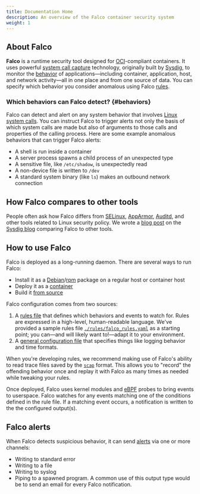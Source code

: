 ```yaml
---
title: Documentation Home
description: An overview of the Falco container security system
weight: 1
---
```


## About Falco

**Falco** is a runtime security tool designed for [OCI]-compliant containers. It uses powerful [system call capture][sys_call_capture] technology, originally built by [Sysdig], to monitor the [behavior](#behaviors) of applications—including container, application, host, and network activity—all in one place and from one source of data. You can specify which behavior you consider anomalous using Falco [rules].

### Which behaviors can Falco detect? {#behaviors}

Falco can detect and alert on any system behavior that involves [Linux system calls][sys_calls]. You can instruct Falco to trigger alerts not only the basis of which system calls are made but also of arguments to those calls and properties of the calling process. Here are some example anomalous behaviors that can trigger Falco alerts:

* A shell is run inside a container
* A server process spawns a child process of an unexpected type
* A sensitive file, like `/etc/shadow`, is unexpectedly read
* A non-device file is written to `/dev`
* A standard system binary (like `ls`) makes an outbound network connection

## How Falco compares to other tools

People often ask how Falco differs from [SELinux], [AppArmor], [Auditd], and other tools related to Linux security policy. We wrote a [blog post](https://sysdig.com/blog/selinux-seccomp-falco-technical-discussion/) on the [Sysdig blog](https://sysdig.com/blog) comparing Falco to other tools.

## How to use Falco

Falco is deployed as a long-running daemon. There are several ways to run Falco:

* Install it as a [Debian](installation#debian)/[rpm](installation#rhel) package on a regular host or container host
* Deploy it as a [container](installation#docker)
* Build it [from source](source)

Falco configuration comes from two sources:

1. A [rules file](rules) that defines which behaviors and events to watch for. Rules are expressed in a high-level, human-readable language. We've provided a sample rules file [`./rules/falco_rules.yaml`][falco_rules] as a starting point; you can—and will likely want to!—adapt it to your environment.
1. A [general configuration file](configuration) that specifies things like logging behavior and time formats.

When you're developing rules, we recommend making use of Falco's ability to read trace files saved by the [`scap`][scap] format. This allows you to "record" the offending behavior once and replay it with Falco as many times as needed while tweaking your rules.

Once deployed, Falco uses kernel modules and [eBPF] probes to bring events to userspace. Falco watches for any events matching one of the conditions defined in the rule file. If a matching event occurs, a notification is written to the the configured output(s).

## Falco alerts

When Falco detects suspicious behavior, it can send [alerts](alerts) via one or more channels:

* Writing to standard error
* Writing to a file
* Writing to syslog
* Piping to a spawned program. A common use of this output type would be to send an email for every Falco notification.

[apparmor]: https://wiki.ubuntu.com/AppArmor
[auditd]: https://linux.die.net/man/8/auditd
[ebpf]: https://en.wikipedia.org/wiki/Berkeley_Packet_Filter
[falco_rules]: https://github.com/falcosecurity/falco/blob/dev/rules/falco_rules.yaml
[oci]: https://www.opencontainers.org
[rules]: rules
[scap]: https://en.wikipedia.org/wiki/Security_Content_Automation_Protocol
[selinux]: https://en.wikipedia.org/wiki/Security-Enhanced_Linux
[sys_call_capture]: https://sysdig.com/blog/fascinating-world-linux-system-calls
[sys_calls]: http://man7.org/linux/man-pages/man2/syscalls.2.html
[sysdig]: https://sysdig.com
